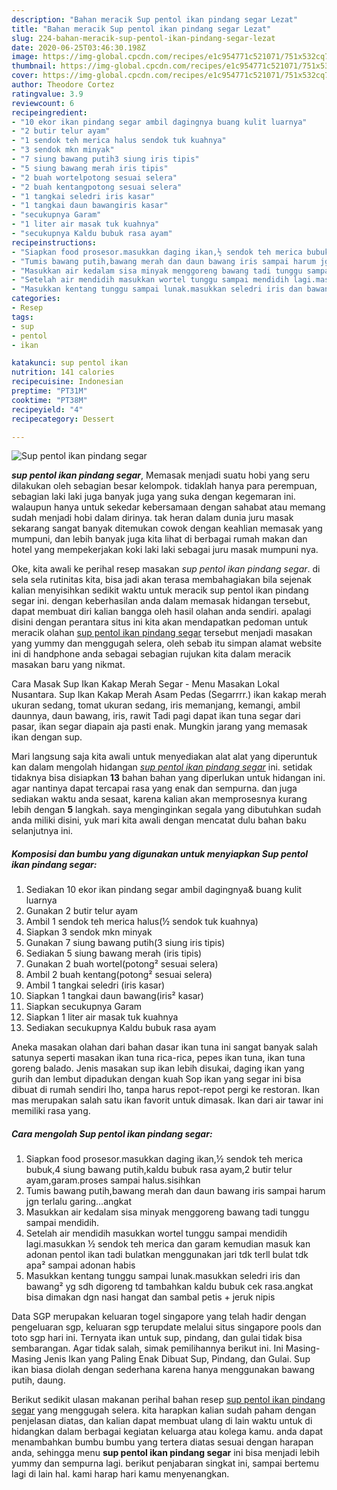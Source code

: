 ```yaml
---
description: "Bahan meracik Sup pentol ikan pindang segar Lezat"
title: "Bahan meracik Sup pentol ikan pindang segar Lezat"
slug: 224-bahan-meracik-sup-pentol-ikan-pindang-segar-lezat
date: 2020-06-25T03:46:30.198Z
image: https://img-global.cpcdn.com/recipes/e1c954771c521071/751x532cq70/sup-pentol-ikan-pindang-segar-foto-resep-utama.jpg
thumbnail: https://img-global.cpcdn.com/recipes/e1c954771c521071/751x532cq70/sup-pentol-ikan-pindang-segar-foto-resep-utama.jpg
cover: https://img-global.cpcdn.com/recipes/e1c954771c521071/751x532cq70/sup-pentol-ikan-pindang-segar-foto-resep-utama.jpg
author: Theodore Cortez
ratingvalue: 3.9
reviewcount: 6
recipeingredient:
- "10 ekor ikan pindang segar ambil dagingnya buang kulit luarnya"
- "2 butir telur ayam"
- "1 sendok teh merica halus sendok tuk kuahnya"
- "3 sendok mkn minyak"
- "7 siung bawang putih3 siung iris tipis"
- "5 siung bawang merah iris tipis"
- "2 buah wortelpotong sesuai selera"
- "2 buah kentangpotong sesuai selera"
- "1 tangkai seledri iris kasar"
- "1 tangkai daun bawangiris kasar"
- "secukupnya Garam"
- "1 liter air masak tuk kuahnya"
- "secukupnya Kaldu bubuk rasa ayam"
recipeinstructions:
- "Siapkan food prosesor.masukkan daging ikan,½ sendok teh merica bubuk,4 siung bawang putih,kaldu bubuk rasa ayam,2 butir telur ayam,garam.proses sampai halus.sisihkan"
- "Tumis bawang putih,bawang merah dan daun bawang iris sampai harum jgn terlalu garing...angkat"
- "Masukkan air kedalam sisa minyak menggoreng bawang tadi tunggu sampai mendidih."
- "Setelah air mendidih masukkan wortel tunggu sampai mendidih lagi.masukkan ½ sendok teh merica dan garam kemudian masuk kan adonan pentol ikan tadi bulatkan menggunakan jari tdk terll bulat tdk apa² sampai adonan habis"
- "Masukkan kentang tunggu sampai lunak.masukkan seledri iris dan bawang² yg sdh digoreng td tambahkan kaldu bubuk cek rasa.angkat bisa dimakan dgn nasi hangat dan sambal petis + jeruk nipis"
categories:
- Resep
tags:
- sup
- pentol
- ikan

katakunci: sup pentol ikan 
nutrition: 141 calories
recipecuisine: Indonesian
preptime: "PT31M"
cooktime: "PT38M"
recipeyield: "4"
recipecategory: Dessert

---
```



![Sup pentol ikan pindang segar](https://img-global.cpcdn.com/recipes/e1c954771c521071/751x532cq70/sup-pentol-ikan-pindang-segar-foto-resep-utama.jpg)

<b><i>sup pentol ikan pindang segar</i></b>, Memasak menjadi suatu hobi yang seru dilakukan oleh sebagian besar kelompok. tidaklah hanya para perempuan, sebagian laki laki juga banyak juga yang suka dengan kegemaran ini. walaupun hanya untuk sekedar kebersamaan dengan sahabat atau memang sudah menjadi hobi dalam dirinya. tak heran dalam dunia juru masak sekarang sangat banyak ditemukan cowok dengan keahlian memasak yang mumpuni, dan lebih banyak juga kita lihat di berbagai rumah makan dan hotel yang mempekerjakan koki laki laki sebagai juru masak mumpuni nya.

Oke, kita awali ke perihal resep masakan <i>sup pentol ikan pindang segar</i>. di sela sela rutinitas kita, bisa jadi akan terasa membahagiakan bila sejenak kalian menyisihkan sedikit waktu untuk meracik sup pentol ikan pindang segar ini. dengan keberhasilan anda dalam memasak hidangan tersebut, dapat membuat diri kalian bangga oleh hasil olahan anda sendiri. apalagi disini dengan perantara situs ini kita akan mendapatkan pedoman untuk meracik olahan <u>sup pentol ikan pindang segar</u> tersebut menjadi masakan yang yummy dan menggugah selera, oleh sebab itu simpan alamat website ini di handphone anda sebagai sebagian rujukan kita dalam meracik masakan baru yang nikmat.

Cara Masak Sup Ikan Kakap Merah Segar - Menu Masakan Lokal Nusantara. Sup Ikan Kakap Merah Asam Pedas (Segarrrr.) ikan kakap merah ukuran sedang, tomat ukuran sedang, iris memanjang, kemangi, ambil daunnya, daun bawang, iris, rawit Tadi pagi dapat ikan tuna segar dari pasar, ikan segar diapain aja pasti enak. Mungkin jarang yang memasak ikan dengan sup.


Mari langsung saja kita awali untuk menyediakan alat alat yang diperuntuk kan dalam mengolah hidangan <u><i>sup pentol ikan pindang segar</i></u> ini. setidak tidaknya bisa disiapkan <b>13</b> bahan bahan yang diperlukan untuk hidangan ini. agar nantinya dapat tercapai rasa yang enak dan sempurna. dan juga sediakan waktu anda sesaat, karena kalian akan memprosesnya kurang lebih dengan <b>5</b> langkah. saya menginginkan segala yang dibutuhkan sudah anda miliki disini, yuk mari kita awali dengan mencatat dulu bahan baku selanjutnya ini.

<!--inarticleads1-->

##### Komposisi dan bumbu yang digunakan untuk menyiapkan Sup pentol ikan pindang segar:

1. Sediakan 10 ekor ikan pindang segar ambil dagingnya&amp; buang kulit luarnya
1. Gunakan 2 butir telur ayam
1. Ambil 1 sendok teh merica halus(½ sendok tuk kuahnya)
1. Siapkan 3 sendok mkn minyak
1. Gunakan 7 siung bawang putih(3 siung iris tipis)
1. Sediakan 5 siung bawang merah (iris tipis)
1. Gunakan 2 buah wortel(potong² sesuai selera)
1. Ambil 2 buah kentang(potong² sesuai selera)
1. Ambil 1 tangkai seledri (iris kasar)
1. Siapkan 1 tangkai daun bawang(iris² kasar)
1. Siapkan secukupnya Garam
1. Siapkan 1 liter air masak tuk kuahnya
1. Sediakan secukupnya Kaldu bubuk rasa ayam


Aneka masakan olahan dari bahan dasar ikan tuna ini sangat banyak salah satunya seperti masakan ikan tuna rica-rica, pepes ikan tuna, ikan tuna goreng balado. Jenis masakan sup ikan lebih disukai, daging ikan yang gurih dan lembut dipadukan dengan kuah Sop ikan yang segar ini bisa dibuat di rumah sendiri lho, tanpa harus repot-repot pergi ke restoran. Ikan mas merupakan salah satu ikan favorit untuk dimasak. Ikan dari air tawar ini memiliki rasa yang. 

<!--inarticleads2-->

##### Cara mengolah Sup pentol ikan pindang segar:

1. Siapkan food prosesor.masukkan daging ikan,½ sendok teh merica bubuk,4 siung bawang putih,kaldu bubuk rasa ayam,2 butir telur ayam,garam.proses sampai halus.sisihkan
1. Tumis bawang putih,bawang merah dan daun bawang iris sampai harum jgn terlalu garing...angkat
1. Masukkan air kedalam sisa minyak menggoreng bawang tadi tunggu sampai mendidih.
1. Setelah air mendidih masukkan wortel tunggu sampai mendidih lagi.masukkan ½ sendok teh merica dan garam kemudian masuk kan adonan pentol ikan tadi bulatkan menggunakan jari tdk terll bulat tdk apa² sampai adonan habis
1. Masukkan kentang tunggu sampai lunak.masukkan seledri iris dan bawang² yg sdh digoreng td tambahkan kaldu bubuk cek rasa.angkat bisa dimakan dgn nasi hangat dan sambal petis + jeruk nipis


Data SGP merupakan keluaran togel singapore yang telah hadir dengan pengeluaran sgp, keluaran sgp terupdate melalui situs singapore pools dan toto sgp hari ini. Ternyata ikan untuk sup, pindang, dan gulai tidak bisa sembarangan. Agar tidak salah, simak pemilihannya berikut ini. Ini Masing-Masing Jenis Ikan yang Paling Enak Dibuat Sup, Pindang, dan Gulai. Sup ikan biasa diolah dengan sederhana karena hanya menggunakan bawang putih, daung. 

Berikut sedikit ulasan makanan perihal bahan resep <u>sup pentol ikan pindang segar</u> yang menggugah selera. kita harapkan kalian sudah paham dengan penjelasan diatas, dan kalian dapat membuat ulang di lain waktu untuk di hidangkan dalam berbagai kegiatan keluarga atau kolega kamu. anda dapat menambahkan bumbu bumbu yang tertera diatas sesuai dengan harapan anda, sehingga menu <b>sup pentol ikan pindang segar</b> ini bisa menjadi lebih yummy dan sempurna lagi. berikut penjabaran singkat ini, sampai bertemu lagi di lain hal. kami harap hari kamu menyenangkan.
